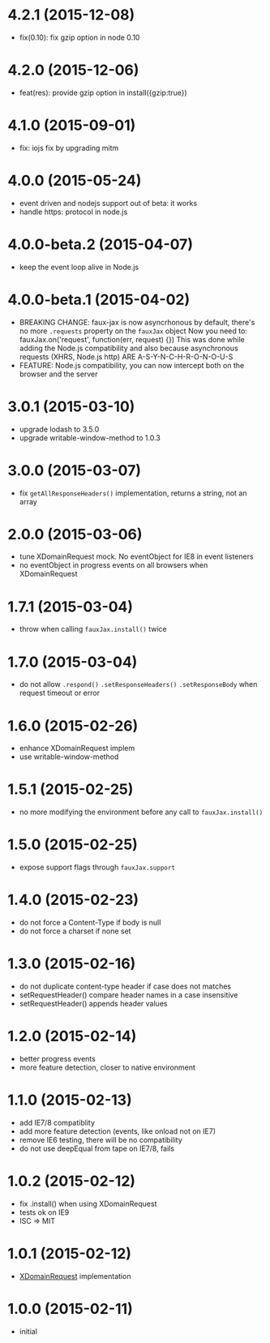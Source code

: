# 4.2.1 (2015-12-08)

  * fix(0.10): fix gzip option in node 0.10

# 4.2.0 (2015-12-06)

  * feat(res): provide gzip option in install({gzip:true})

# 4.1.0 (2015-09-01)

  * fix: iojs fix by upgrading mitm

# 4.0.0 (2015-05-24)
  
  * event driven and nodejs support out of beta: it works
  * handle https: protocol in node.js

# 4.0.0-beta.2 (2015-04-07)
  
  * keep the event loop alive in Node.js

# 4.0.0-beta.1 (2015-04-02)

  * BREAKING CHANGE: faux-jax is now asyncrhonous by default, there's no more `.requests` property on the `fauxJax` object
    Now you need to: fauxJax.on('request', function(err, request) {})
    This was done while adding the Node.js compatibility and also because asynchronous requests (XHRS, Node.js http) ARE A-S-Y-N-C-H-R-O-N-O-U-S
  * FEATURE: Node.js compatibility, you can now intercept both on the browser and the server

# 3.0.1 (2015-03-10)

  * upgrade lodash to 3.5.0
  * upgrade writable-window-method to 1.0.3

# 3.0.0 (2015-03-07)
  
  * fix `getAllResponseHeaders()` implementation, returns a string, not an array

# 2.0.0 (2015-03-06)

  * tune XDomainRequest mock. No eventObject for IE8 in event listeners
  * no eventObject in progress events on all browsers when XDomainRequest

# 1.7.1 (2015-03-04)

  * throw when calling `fauxJax.install()` twice
  
# 1.7.0 (2015-03-04)

  * do not allow `.respond()` `.setResponseHeaders()` `.setResponseBody` when request timeout or error

# 1.6.0 (2015-02-26)
  
  * enhance XDomainRequest implem
  * use writable-window-method

# 1.5.1 (2015-02-25)

  * no more modifying the environment before any call to `fauxJax.install()`

# 1.5.0 (2015-02-25)

  * expose support flags through `fauxJax.support`

# 1.4.0 (2015-02-23)

  * do not force a Content-Type if body is null
  * do not force a charset if none set

# 1.3.0 (2015-02-16)
  
  * do not duplicate content-type header if case does not matches
  * setRequestHeader() compare header names in a case insensitive
  * setRequestHeader() appends header values

# 1.2.0 (2015-02-14)
  
  * better progress events
  * more feature detection, closer to native environment

# 1.1.0 (2015-02-13)

  * add IE7/8 compatiblity
  * add more feature detection (events, like onload not on IE7)
  * remove IE6 testing, there will be no compatibility
  * do not use deepEqual from tape on IE7/8, fails

# 1.0.2 (2015-02-12)

  * fix .install() when using XDomainRequest
  * tests ok on IE9
  * ISC => MIT

# 1.0.1 (2015-02-12)

  * [XDomainRequest](https://msdn.microsoft.com/en-us/library/ie/cc288060(v=vs.85).aspx) implementation

# 1.0.0 (2015-02-11)

  * initial

